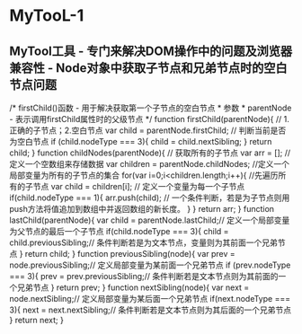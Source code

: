 # MyTooL-1
## MyTool工具 - 专门来解决DOM操作中的问题及浏览器兼容性 - Node对象中获取子节点和兄弟节点时的空白节点问题   
/*
    firstChild()函数 - 用于解决获取第一个子节点的空白节点
    * 参数
      * parentNode - 表示调用firstChild属性时的父级节点
 */
function firstChild(parentNode){
    // 1.正确的子节点；2.空白节点
    var child = parentNode.firstChild;
    // 判断当前是否为空白节点
    if (child.nodeType === 3){
        child = child.nextSibling;
    }
    return child;
}
function childNodes(parentNode){ // 获取所有的子节点
    var arr = []; // 定义一个空数组来存储数据
    var children = parentNode.childNodes; //定义一个局部变量为所有的子节点的集合
    for(var i=0;i<children.length;i++){ //先遍历所有的子节点
        var child = children[i]; // 定义一个变量为每一个子节点
        if(child.nodeType === 1){
            arr.push(child); // 一个条件判断，若是为子节点则用push方法将值追加到数组中并返回数组的新长度。
        }
    }
    return arr;
}
function lastChild(parentNode){
    var child = parentNode.lastChild;// 定义一个局部变量为父节点的最后一个子节点
    if(child.nodeType === 3){
        child = child.previousSibling;// 条件判断若是为文本节点，变量则为其前面一个兄弟节点
    }
    return child;
}
function previousSibling(node){
    var prev = node.previousSibling;// 定义局部变量为某前面一个兄弟节点
    if (prev.nodeType === 3){
        prev = prev.previousSibling;// 条件判断若是文本节点则为其前面的一个兄弟节点
    }
    return prev;
}
function nextSibling(node){
    var next = node.nextSibling;// 定义局部变量为某后面一个兄弟节点
    if(next.nodeType === 3){
        next = next.nextSibling;// 条件判断若是文本节点则为其后面的一个兄弟节点
    }
    return next;
}
